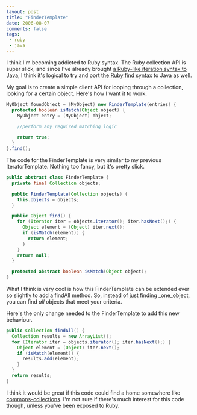 ```yaml
---
layout: post
title: "FinderTemplate"
date: 2006-08-07
comments: false
tags:
 - ruby
 - java
---
```


I think I'm becoming addicted to Ruby syntax. The Ruby collection API is super slick, and since I've already brought [a Ruby-like iteration syntax to Java](http://jroller.com/page/wireframe?entry=humane_object_iteration), I think it's logical to try and port [the Ruby find syntax](http://www.rubycentral.com/ref/ref_m_enumerable.html#find) to Java as well.



My goal is to create a simple client API for looping through a collection, looking for a certain object. Here's how I want it to work.



```java
MyObject foundObject = (MyObject) new FinderTemplate(entries) {
  protected boolean isMatch(Object object) {
    MyObject entry = (MyObject) object;

    //perform any required matching logic

    return true;
  }
}.find();
```




The code for the FinderTemplate is very similar to my previous IteratorTemplate. Nothing too fancy, but it's pretty slick.



```java
public abstract class FinderTemplate {
  private final Collection objects;

  public FinderTemplate(Collection objects) {
    this.objects = objects;
  }

  public Object find() {
    for (Iterator iter = objects.iterator(); iter.hasNext();) {
      Object element = (Object) iter.next();
      if (isMatch(element)) {
        return element;
      }
    }
    return null;
  }

  protected abstract boolean isMatch(Object object);
}
```



What I think is very cool is how this FinderTemplate can be extended ever so slightly to add a findAll method. So, instead of just finding _one_object, you can find _all_ objects that meet your criteria.



Here's the only change needed to the FinderTemplate to add this new behaviour.


```java
public Collection findAll() {
  Collection results = new ArrayList();
  for (Iterator iter = objects.iterator(); iter.hasNext();) {
    Object element = (Object) iter.next();
    if (isMatch(element)) {
      results.add(element);
    }
  }
  return results;
}
```



I think it would be great if this code could find a home somewhere like [commons-collections](http://jakarta.apache.org/commons/collections/). I'm not sure if there's much interest for this code though, unless you've been exposed to Ruby.
